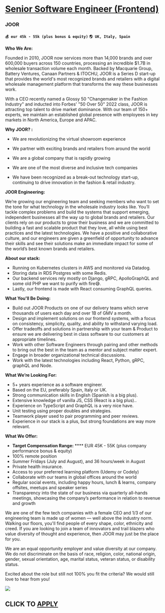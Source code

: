 # [Senior Software Engineer (Frontend)](https://www.remotewlb.com/apply/senior-software-engineer-frontend-55451)  
### JOOR  
#### `💰 eur 45k - 55k (plus bonus & equity)` `🌎 UK, Italy, Spain`  

**Who We Are:**

Founded in 2010, JOOR now services more than 14,000 brands and over 600,000 buyers across 150 countries, processing an incredible $1.7B in wholesale transaction volume each month. Backed by Macquarie Group, Battery Ventures, Canaan Partners & ITOCHU, JOOR is a Series D start-up that provides the world's most recognized brands and retailers with a digital wholesale management platform that transforms the way these businesses work.

With a CEO recently named a Glossy 50 "Changemaker in the Fashion Industry" and inducted into Forbes' "50 Over 50" 2022 class, JOOR is attracting top talent to drive market dominance. With our team of 150+ experts, we maintain an established global presence with employees in key markets in North America, Europe and APAC.

**Why JOOR? :**

  * We are revolutionizing the virtual showroom experience 

  * We partner with exciting brands and retailers from around the world

  * We are a global company that is rapidly growing 

  * We are one of the most diverse and inclusive tech companies

  * We have been recognized as a break-out technology start-up, continuing to drive innovation in the fashion & retail industry.

**JOOR Engineering:**

We’re growing our engineering team and seeking members who want to set the tone for what technology in the wholesale industry looks like. You’ll tackle complex problems and build the systems that support emerging, independent businesses all the way up to global brands and retailers. Our clients rely on our products to grow their business and we are committed to building a fast and scalable product that they love, all while using best practices and the latest technologies. We have a positive and collaborative culture, and our engineers are given a greenfield of opportunity to advance their skills and see their solutions make an immediate impact for some of the world’s best known brands and retailers.

**About our stack:**

  * Running on Kubernetes clusters in AWS and monitored via Datadog.
  * Storing data in RDS Postgres with some Redis.
  * Our backend services rely mostly on Django, gRPC, ApolloGraphQL and some old PHP we want to purify with fire😅.
  * Lastly, our frontend is made with React consuming GraphQL queries.

**What You'll Be Doing:**

  * Build out JOOR Products on one of our delivery teams which serve thousands of users each day and over 1B of GMV a month.
  * Design and implement solutions on our frontend systems, with a focus on consistency, simplicity, quality, and ability to withstand varying load.
  * Offer tradeoffs and solutions in partnership with your team & Product to ensure we are delivering best in class software to our customers at appropriate timelines.
  * Work with other Software Engineers through pairing and other methods to bring out the best in the team as a mentor and subject matter expert.
  * Engage in broader organizational technical discussions.
  * Work with the latest technologies including React, Python, gRPC, graphQL and Node.

**What We’re Looking For:**

  * 5+ years experience as a software engineer.
  * Based on the EU, preferably Spain, Italy or UK.
  * Strong communication skills in English (Spanish is a big plus).
  * Extensive knowledge of vanilla JS, CSS (React is a big plus)..
  * Experience on TypeScript and GraphQL is a very nice have.
  * Unit testing using proper doubles and strategies.
  * Teamwork player used to pair programming and peer reviews.
  * Experience in our stack is a plus, but strong foundations are way more relevant.

**What We Offer:**

  * **Target Compensation Range:** **** EUR 45K - 55K (plus company performance bonus & equity) 
  * 100% remote position
  * Summer Fridays (July and August), and 36 hours/week in August
  * Private health insurance.
  * Access to your preferred learning platform (Udemy or Codely)
  * Collaborate with our teams in global offices around the world
  * Regular social events, including happy hours, lunch & learns, company offsites, meetups and speaker series
  * Transparency into the state of our business via quarterly all-hands meetings, showcasing the company’s performance in relation to revenue and growth

We are one of the few tech companies with a female CEO and 1/3 of our engineering team is made up of women — well above the industry norm. Walking our floors, you'll find people of every shape, color, ethnicity and creed. If you are looking to join a team of innovators and trail blazers who value diversity of thought and experience, then JOOR may just be the place for you.

We are an equal opportunity employer and value diversity at our company. We do not discriminate on the basis of race, religion, color, national origin, gender, sexual orientation, age, marital status, veteran status, or disability status.

Excited about the role but still not 100% you fit the criteria? We would still love to hear from you!

![](https://remotive.com/job/track/1897804/blank.gif?source=public_api)  
## CLICK TO [APPLY](https://www.remotewlb.com/apply/senior-software-engineer-frontend-55451)

